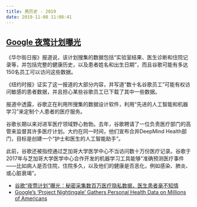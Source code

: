 ```yaml
---
title: 黑历史 - 2019
date: 2019-11-08 11:08:41
---
```


## [Google 夜莺计划曝光](https://www.zhihu.com/question/355446323)

《华尔街日报》报道说，该计划搜集的数据包括“实验室结果、医生诊断和住院记录等，并包括完整的健康历史，以及患者姓名和出生日期”，而且谷歌可能有多达150名员工可以访问这些数据。

《纽约时报》证实了这一报道的大部分内容，并写道“数十名谷歌员工”可能有权访问敏感的患者数据，并且担心某些谷歌员工已下载了其中一些数据。

报道中透露，谷歌正在利用所搜集的数据设计软件，利用“先进的人工智能和机器学习”来定制个人患者的医疗服务。

谷歌长期以来对进军医疗领域野心勃勃。去年，谷歌聘请了一位负责医疗部门的高管来监督其许多医疗计划。大约在同一时间，他们宣布合并DeepMind Health部门，目标是创建一个“护士和医生的人工智能助手”。

此前，谷歌还被指控通过芝加哥大学医学中心不当访问数十万份医疗记录。谷歌于2017年与芝加哥大学医学中心合作开发的机器学习工具能够“准确预测医疗事件——比如病人是否住院，住院多久，以及他们的健康是否恶化，例如感染、肺炎、或心脏衰竭”。

- [谷歌“夜莺计划”曝光：秘密采集数百万医疗隐私数据，医生患者毫不知情](https://mp.weixin.qq.com/s/RkbGui2gknHjvVuHgY2rQA)
- [Google’s ‘Project Nightingale’ Gathers Personal Health Data on Millions of Americans](https://www.wsj.com/articles/google-s-secret-project-nightingale-gathers-personal-health-data-on-millions-of-americans-11573496790)